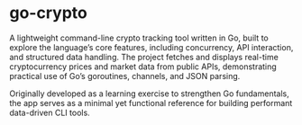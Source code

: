 # go-crypto
A lightweight command-line crypto tracking tool written in Go, built to explore the language’s core features, including concurrency, API interaction, and structured data handling. The project fetches and displays real-time cryptocurrency prices and market data from public APIs, demonstrating practical use of Go’s goroutines, channels, and JSON parsing.

Originally developed as a learning exercise to strengthen Go fundamentals, the app serves as a minimal yet functional reference for building performant data-driven CLI tools. 
